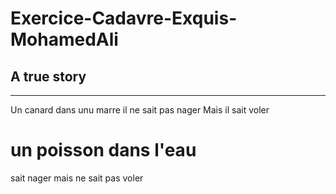 # Exercice-Cadavre-Exquis-MohamedAli

## A true story 
---------------

Un canard dans unu marre 
il ne sait pas nager 
Mais il sait voler 

# un poisson dans l'eau
sait nager
mais ne sait pas voler
